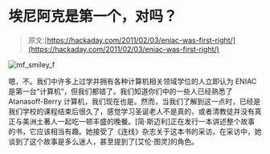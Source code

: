 # 埃尼阿克是第一个，对吗？

> 原文:[https://hackaday.com/2011/02/03/eniac-was-first-right/](https://hackaday.com/2011/02/03/eniac-was-first-right/)

![](../Images/beef3d5394138611db8b5efe62d4d34e.png "mf_smiley_f")

嗯，不。我们中许多上过学并拥有各种计算机相关领域学位的人立即认为 ENIAC 是第一台“计算机”，但我们都错了。我们知道你们中的一些人已经熟悉了 Atanasoff-Berry 计算机，我们现在也是。然而，当我们了解到这一点时，已经是我们学校的课程结束后很久了，感觉学习圣诞老人不是真的，或者清教徒并没有真正与美洲土著人一起吃一顿丰盛的晚餐。[简·斯迈利]正在发行一本讲述整个故事的书，它应该相当有趣。她接受了《连线》杂志关于这本书的采访。在采访中，她谈到了这个故事是多么迷人，甚至提到了[艾伦·图灵]的角色。